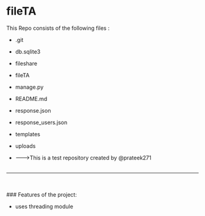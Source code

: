 # fileTA
This Repo consists of the following files :
- .git
- db.sqlite3
- fileshare
- fileTA
- manage.py
- README.md
- response.json
- response_users.json
- templates
- uploads




- --->This is a test repository created by @prateek271
<br><br>
---
<br><br>###	Features of the project:
<br>


- uses threading module